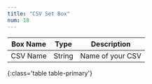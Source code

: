 ```yaml
---
title: "CSV Set Box"
num: 18
---
```


| Box Name | Type | Description | 
|-------|--------|--------
|CSV Name|String|Name of your CSV
{:class='table table-primary'}










